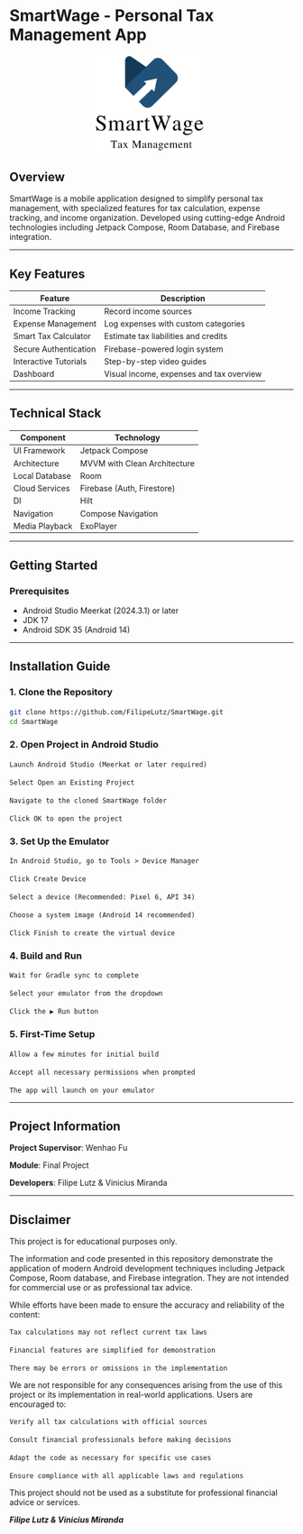 # SmartWage - Personal Tax Management App


<div align="center">
  <img src="app/src/main/res/drawable/homelogo.png" width="200" alt="SmartWage Logo">
</div>

## Overview

SmartWage is a  mobile application designed to simplify personal tax management, with specialized features for tax calculation, expense tracking, and income organization. Developed using cutting-edge Android technologies including Jetpack Compose, Room Database, and Firebase integration.


---

## Key Features

| Feature | Description |
|---------|-------------|
| Income Tracking | Record income sources |
| Expense Management | Log expenses with custom categories |
| Smart Tax Calculator | Estimate tax liabilities and credits |
| Secure Authentication | Firebase-powered login system |
| Interactive Tutorials | Step-by-step video guides |
| Dashboard | Visual income, expenses and tax overview |

---

## Technical Stack

| Component | Technology |
|-----------|------------|
| UI Framework | Jetpack Compose |
| Architecture | MVVM with Clean Architecture |
| Local Database | Room |
| Cloud Services | Firebase (Auth, Firestore) |
| DI | Hilt |
| Navigation | Compose Navigation |
| Media Playback | ExoPlayer |

---

## Getting Started

### Prerequisites
- Android Studio Meerkat (2024.3.1) or later
- JDK 17
- Android SDK 35 (Android 14)

---

## Installation Guide

### 1. Clone the Repository
```bash
git clone https://github.com/FilipeLutz/SmartWage.git
cd SmartWage
```
### 2. Open Project in Android Studio

    Launch Android Studio (Meerkat or later required)

    Select Open an Existing Project

    Navigate to the cloned SmartWage folder

    Click OK to open the project

### 3. Set Up the Emulator

    In Android Studio, go to Tools > Device Manager

    Click Create Device

    Select a device (Recommended: Pixel 6, API 34)

    Choose a system image (Android 14 recommended)

    Click Finish to create the virtual device

### 4. Build and Run

    Wait for Gradle sync to complete

    Select your emulator from the dropdown

    Click the ▶ Run button

### 5. First-Time Setup

    Allow a few minutes for initial build

    Accept all necessary permissions when prompted

    The app will launch on your emulator
    
---

## Project Information

**Project Supervisor**: Wenhao Fu  

**Module**: Final Project  

**Developers**: Filipe Lutz & Vinicius Miranda  

---

## Disclaimer  

This project is for educational purposes only.

The information and code presented in this repository demonstrate the application of modern Android development techniques including Jetpack Compose, Room database, and Firebase integration. They are not intended for commercial use or as professional tax advice.

While efforts have been made to ensure the accuracy and reliability of the content:

    Tax calculations may not reflect current tax laws

    Financial features are simplified for demonstration

    There may be errors or omissions in the implementation

We are not responsible for any consequences arising from the use of this project or its implementation in real-world applications. Users are encouraged to:

    Verify all tax calculations with official sources

    Consult financial professionals before making decisions

    Adapt the code as necessary for specific use cases

    Ensure compliance with all applicable laws and regulations

This project should not be used as a substitute for professional financial advice or services.

***Filipe Lutz & Vinicius Miranda***
